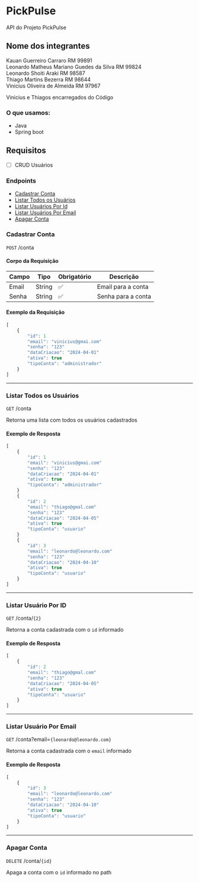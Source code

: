# PickPulse

API do Projeto PickPulse

## Nome dos integrantes

Kauan Guerreiro Carraro RM 99891\
Leonardo Matheus Mariano Guedes da Silva RM 99824\
Leonardo Shoiti Araki RM 98587\
Thiago Martins Bezerra RM 98644\
Vinicius Oliveira de Almeida RM 97967

Vinicius e Thiagos encarregados do Código 

### O que usamos:
- Java
- Spring boot

## Requisitos

- [ ] CRUD Usuários

### Endpoints
- [Cadastrar Conta](#Cadastrar-Conta)
- [Listar Todos os Usuários](#Listar-Todos-os-Usuários)
- [Listar Usuários Por Id](#Listar-Usuário-Por-ID)
- [Listar Usuários Por Email](#Listar-Usuário-Por-Email)
- [Apagar Conta](#Apagar-Conta)

### Cadastrar Conta
`POST` /conta

#### Corpo da Requisição
|Campo|Tipo|Obrigatório|Descrição
|-----|----|-----------|---------
|Email|String|✅|Email para a conta
|Senha|String|✅|Senha para a conta

#### Exemplo da Requisição
```js
[
    {
        "id": 1
        "email": "vinicius@gmai.com"
        "senha": "123"
        "dataCriacao": "2024-04-01"
        "ativa": true
        "tipoConta": "administrador"
    }
]
```

---

### Listar Todos os Usuários
`GET` /conta

Retorna uma lista com todos os usuários cadastrados

#### Exemplo de Resposta
```js
[
    {
        "id": 1
        "email": "vinicius@gmai.com"
        "senha": "123"
        "dataCriacao": "2024-04-01"
        "ativa": true
        "tipoConta": "administrador"
    }
    {
        "id": 2
        "email": "thiago@gmal.com"
        "senha": "123"
        "dataCriacao": "2024-04-05"
        "ativa": true
        "tipoConta": "usuario"
    }
    {
        "id": 3
        "email": "leonardo@leonardo.com"
        "senha": "123"
        "dataCriacao": "2024-04-10"
        "ativa": true
        "tipoConta": "usuario"
    }
]
```

---

### Listar Usuário Por ID
`GET` /conta/`{2}`

Retorna a conta cadastrada com o `id` informado

#### Exemplo de Resposta
```js
[
    {
        "id": 2
        "email": "thiago@gmal.com"
        "senha": "123"
        "dataCriacao": "2024-04-05"
        "ativa": true
        "tipoConta": "usuario"
    }
]
```

---

### Listar Usuário Por Email
`GET` /conta?email=`{leonardo@leonardo.com}`

Retorna a conta cadastrada com o `email` informado

#### Exemplo de Resposta
```js
[
    {
        "id": 3
        "email": "leonardo@leonardo.com"
        "senha": "123"
        "dataCriacao": "2024-04-10"
        "ativa": true
        "tipoConta": "usuario"
    }
]
```
---

### Apagar Conta

`DELETE` /conta/`{id}`

Apaga a conta com o `id` informado no path


